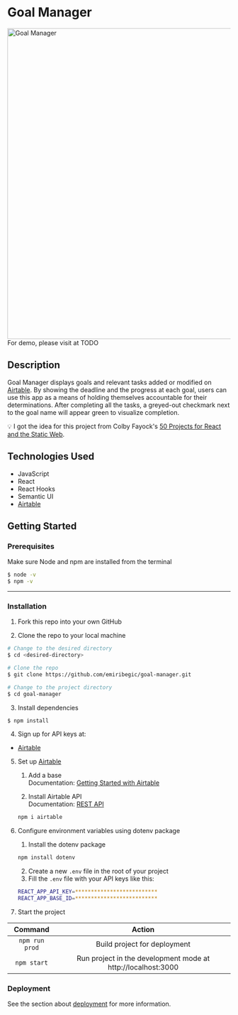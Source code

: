 # Goal Manager

<img src="https://live.staticflickr.com/65535/51300718479_10407ab7f4_o.png" alt="Goal Manager" width="700px">
For demo, please visit at TODO

## Description

Goal Manager displays goals and relevant tasks added or modified on [Airtable](https://airtable.com/). By showing the deadline and the progress at each goal, users can use this app as a means of holding themselves accountable for their determinations. After completing all the tasks, a greyed-out checkmark next to the goal name will appear green to visualize completion.

💡 I got the idea for this project from Colby Fayock's [50 Projects for React and the Static Web](https://github.com/colbyfayock/50-projects-for-react-and-the-static-web/tree/master/Personal%20&%20Portfolio#goal-manager).

## Technologies Used

-   JavaScript
-   React
-   React Hooks
-   Semantic UI
-   [Airtable](https://airtable.com/)

## Getting Started

### Prerequisites

Make sure Node and npm are installed from the terminal

```bash
$ node -v
$ npm -v
```

---

### Installation

1. Fork this repo into your own GitHub

2. Clone the repo to your local machine

```bash
# Change to the desired directory
$ cd <desired-directory>

# Clone the repo
$ git clone https://github.com/emiribegic/goal-manager.git

# Change to the project directory
$ cd goal-manager
```

3. Install dependencies

```bash
$ npm install
```

4. Sign up for API keys at:

-   [Airtable](https://airtable.com/)

5. Set up [Airtable](https://airtable.com/)

    1. Add a base<br>
       Documentation: [Getting Started with Airtable](https://support.airtable.com/hc/en-us/sections/360003922433-Getting-started-with-Airtable)

    2. Install Airtable API<br>
       Documentation: [REST API](https://airtable.com/api)

    ```bash
    npm i airtable
    ```

6. Configure environment variables using dotenv package
    1. Install the dotenv package
    ```bash
    npm install dotenv
    ```
    2. Create a new `.env` file in the root of your project
    3. Fill the `.env` file with your API keys like this:
    ```bash
    REACT_APP_API_KEY=**************************
    REACT_APP_BASE_ID=**************************
    ```
7. Start the project

|    Command     |                            Action                            |
| :------------: | :----------------------------------------------------------: |
| `npm run prod` |                 Build project for deployment                 |
|  `npm start`   | Run project in the development mode at http://localhost:3000 |

### Deployment

See the section about [deployment](https://facebook.github.io/create-react-app/docs/deployment) for more information.
